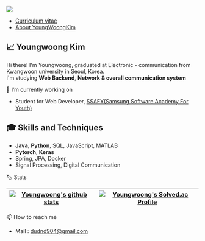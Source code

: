 <a href="https://hits.seeyoufarm.com"><img src="https://hits.seeyoufarm.com/api/count/incr/badge.svg?url=https%3A%2F%2Fgithub.com%2FYoungWoongKim9644&count_bg=%2379C83D&title_bg=%236E1F1F&icon=riotgames.svg&icon_color=%23E7E7E7&title=who+clicked+Youngwoong%3F&edge_flat=false"/></a>


- [Curriculum vitae](/youngwoongkim.pdf)
- [About YoungWoongKim](https://www.notion.so/About-h2r0-232409861a6e4794abed9680265999c1)


<h2>📈 Youngwoong Kim </h2>
 Hi there! I'm Youngwoong, graduated at Electronic - communication from Kwangwoon university in Seoul, Korea.<br>
 I'm studying <b>Web Backend</b>, <b>Network & overall communication system</b>

💪 I’m currently working on
- Student for Web Developer, [SSAFY(Samsung Software Academy For Youth)](https://www.ssafy.com/)

🎓 Skills and Techniques
- 
- <b>Java</b>, <b>Python</b>, SQL, JavaScript, MATLAB
- <b>Pytorch</b>, <b>Keras</b>
- Spring, JPA, Docker
- Signal Processing, Digital Communication

🏷️ Stats

| <a href="https://github.com/YoungWoongKim9644"><img align="center" src="https://github-readme-stats.vercel.app/api?username=YoungWoongKim9644&show_icons=true&theme=cobalt" alt="Youngwoong's github stats" /></a> | <a href="https://solved.ac/duddnd904"><img align="center" src="http://mazassumnida.wtf/api/v2/generate_badge?boj=duddnd904" alt="Youngwoong's Solved.ac Profile" /></a> | 
| ------------- | ------------- |

📫 How to reach me
- Mail : <dudnd904@gmail.com>


  
 
<!--

Here are some ideas to get you started:

- 🔭 I’m currently working on ...
- 🌱 I’m currently learning ...
- 👯 I’m looking to collaborate on ...
- 🤔 I’m looking for help with ...
- 💬 Ask me about ...
- 📫 How to reach me: ...
- 😄 Pronouns: ...
- ⚡ Fun fact: ...
-->
